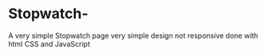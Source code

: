 # Stopwatch-
A very simple Stopwatch page very simple design not responsive done with html CSS and JavaScript
